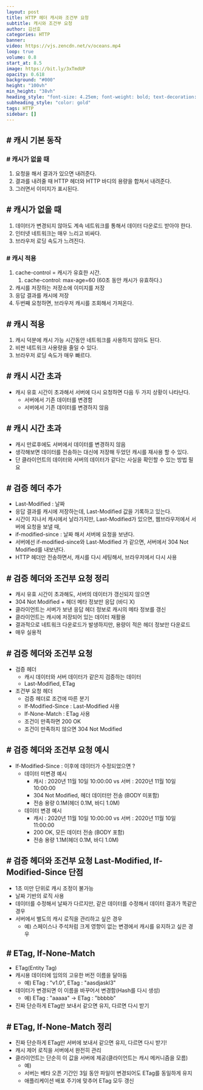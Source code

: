 ```yaml
---
layout: post
title: HTTP 헤더 캐시와 조건부 요청
subtitle: 캐시와 조건부 요청
author: 김선호
categories: HTTP
banner:
video: https://vjs.zencdn.net/v/oceans.mp4
loop: true
volume: 0.8
start_at: 8.5
image: https://bit.ly/3xTmdUP
opacity: 0.618
background: "#000"
height: "100vh"
min_height: "38vh"
heading_style: "font-size: 4.25em; font-weight: bold; text-decoration: underline"
subheading_style: "color: gold"
tags: HTTP
sidebar: []
---
```


## # 캐시 기본 동작
### # 캐시가 없을 때
1. 요청을 해서 결과가 있으면 내려준다.
2. 결과를 내려줄 때 HTTP 헤더와 HTTP 바디의 용량을 합쳐서 내려준다.
3. 그러면서 이미지가 표시된다.

## # 캐시가 없을 때
1. 데이터가 변경되지 않아도 계속 네트워크를 통해서 데이터 다운로드 받아야 한다.
2. 인터넷 네트워크는 매우 느리고 비싸다.
3. 브라우저 로딩 속도가 느려진다.

### # 캐시 적용
1. cache-control = 캐시가 유효한 시간.
   1. cache-control: max-age=60 (60초 동안 캐시가 유효하다.)
2. 캐시를 저장하는 저장소에 이미지를 저장
3. 응답 결과를 캐시에 저장
4. 두번째 요청하면, 브라우저 캐시를 조회해서 가져온다.

## # 캐시 적용
1. 캐시 덕분에 캐시 가능 시간동안 네트워크를 사용하지 않아도 된다.
2. 비싼 네트워크 사용량을 줄일 수 있다.
3. 브라우저 로딩 속도가 매우 빠르다.

## # 캐시 시간 초과
- 캐시 유효 시간이 초과해서 서버에 다시 요청하면 다음 두 가지 상황이 나타난다.
  - 서버에서 기존 데이터를 변경함
  - 서버에서 기존 데이터를 변경하지 않음

## # 캐시 시간 초과
- 캐시 만료후에도 서버에서 데이터를 변경하지 않음
- 생각해보면 데이터를 전송하는 대신에 저장해 두었던 캐시를 재사용 할 수 있다.
- 단 클라이언트의 데이터와 서버의 데이터가 같다는 사실을 확인할 수 있는 방법 필요

## # 검증 헤더 추가
- Last-Modified : 날짜
- 응답 결과를 캐시에 저장하는데, Last-Modified 값을 기록하고 있는다.
- 시간이 지나서 캐시에서 날라가지만, Last-Modified가 있으면, 웹브라우저에서 서버에 요청을 보낼 때, 
- if-modified-since : 날짜 해서 서버에 요청을 보낸다.
- 서버에선 if-modified-since와 Last-Modified 가 같으면, 서버에서 304 Not Modified를 내보낸다.
- HTTP 헤더만 전송하면서, 캐시를 다시 세팅해서, 브라우저에서 다시 사용

## # 검증 헤더와 조건부 요청 정리
- 캐시 유효 시간이 초과해도, 서버의 데이터가 갱신되지 않으면
- 304 Not Modified + 헤더 메타 정보만 응답 (바디 X)
- 클라이언트는 서버가 보낸 응답 헤더 정보로 캐시의 메타 정보를 갱신
- 클라이언트는 캐시에 저장되어 있는 데이터 재활용
- 결과적으로 네트워크 다운로드가 발생하지만, 용량이 적은 헤더 정보만 다운로드
- 매우 실용적

## # 검증 헤더와 조건부 요청
- 검증 헤더
  - 캐시 데이터와 서버 데이터가 같은지 검증하는 데이터
  - Last-Modified, ETag
- 조건부 요청 헤더
  - 검증 헤더로 조건에 따른 분기
  - If-Modified-Since : Last-Modified 사용
  - If-None-Match : ETag 사용
  - 조건이 만족하면 200 OK
  - 조건이 만족하지 않으면 304 Not Modified

## # 검증 헤더와 조건부 요청 예시
- If-Modified-Since : 이후에 데이터가 수정되었으면 ? 
  - 데이터 미변경 예시
    - 캐시 : 2020년 11월 10일 10:00:00 vs 서버 : 2020년 11월 10일 10:00:00
    - 304 Not Modified, 헤더 데이터만 전송 (BODY 미포함)
    - 전송 용량 0.1M(헤더 0.1M, 바디 1.0M)
  - 데이터 변경 예시
    - 캐시 : 2020년 11월 10일 10:00:00 vs 서버 : 2020년 11월 10일 11:00:00
    - 200 OK, 모든 데이터 전송 (BODY 포함)
    - 전송 용량 1.1M(헤더 0.1M, 바디 1.0M)

## # 검증 헤더와 조건부 요청 Last-Modified, If-Modified-Since 단점
- 1초 미만 단위로 캐시 조정이 불가능
- 날짜 기반의 로직 사용
- 데이터를 수정해서 날짜가 다르지만, 같은 데이터를 수정해서 데이터 결과가 똑같은 경우
- 서버에서 별도의 캐시 로직을 관리하고 싶은 경우
  - 예) 스페이스나 주석처럼 크게 영향이 없는 변경에서 캐시를 유지하고 싶은 경우

## # ETag, If-None-Match
- ETag(Entity Tag)
- 캐시용 데이터에 임의의 고유한 버전 이름을 달아둠
  - 예) ETag : "v1.0", ETag : "aasdjaskl3"
- 데이터가 변경되면 이 이름을 바꾸어서 변경함(Hash를 다시 생성)
  - 예) ETag : "aaaaa" -> ETag : "bbbbb"
- 진짜 단순하게 ETag만 보내서 같으면 유지, 다르면 다시 받기

## # ETag, If-None-Match 정리
- 진짜 단순하게 ETag만 서버에 보내서 같으면 유지, 다르면 다시 받기!
- 캐시 제어 로직을 서버에서 완전히 관리
- 클라이언트는 단순히 이 값을 서버에 제공(클라이언트는 캐시 메커니즘을 모름)
  - 예)
  - 서버는 베타 오픈 기간인 3일 동안 파일이 변경되어도 ETag를 동일하게 유지
  - 애플리케이션 배포 주기에 맞추어 ETag 모두 갱신


